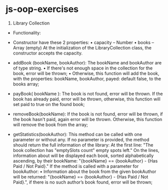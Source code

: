 # js-oop-exercises

1. Library Collection

- Functionality:

- Constructor have these 2 properties:
•	capacity – Number
•	books – Array (empty)
At the initialization of the LibraryCollection class, the constructor accepts the capacity.

- addBook (bookName, bookAuthor): The bookName and bookAuthor are of type string. 
•	If there's not enough space in the collection for the book, error will be thrown;
•	Otherwise, this function will add the book, with the properties: bookName, bookAuthor, payed: default false, to the books array;

- payBook( bookName ):  The book is not found, error will be thrown. If the book has already paid, error will be thrown, otherwise, this function will set paid to true on the found book;

- removeBook(bookName): If the book is not found, error will be thrown, if the book hasn't paid, again error will be thrown. Otherwise, this function will remove the book from the array;

- getStatistics(bookAuthor): This method can be called with one parameter or without any. If no parameter is provided, the method should return the full information of the library: At the first line: "The book collection has "emptySlots count" empty spots left." On the lines, information about will be displayed each book, sorted alphabetically ascending, by their bookName: "{bookName} == {bookAuthor} - {Has Paid / Not Paid}." If the method is called with a parameter for bookAuthor:
•	Information about the book from the given bookAuthor will be returned: "{bookName} == {bookAuthor} - {Has Paid / Not Paid}.", if there is no such author’s book found, error will be thrown;
